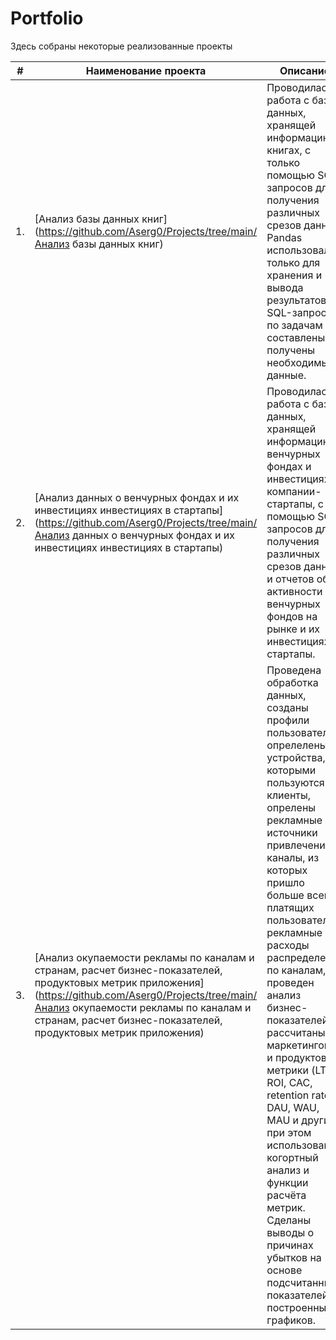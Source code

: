 # Portfolio

Здесь собраны некоторые реализованные проекты

| #    | Наименование проекта                | Описание                                                     | Стек                                                         |
| ---- | ------------------------------------------------------------ | ------------------------------------------------------------ | ------------------------------------------------------------ |
| 1.   |  [Анализ базы данных книг](https://github.com/Aserg0/Projects/tree/main/Анализ базы данных книг) | Проводилась работа с базой данных,  хранящей информацию о книгах, с только помощью SQL-запросов для получения различных срезов данных.  Pandas использовался только для хранения и вывода результатов. SQL-запросы по задачам составлены и получены необходимые данные. | SQL, Python, Sqlalchemy, Datetime      |
| 2.   | [Анализ данных о венчурных фондах и их инвестициях инвестициях в стартапы](https://github.com/Aserg0/Projects/tree/main/Анализ данных о венчурных фондах и их инвестициях инвестициях в стартапы) | Проводилась работа с базой данных,  хранящей информацию о венчурных фондах и инвестициях в компании-стартапы, с помощью SQL-запросов для получения различных срезов данных и отчетов об активности венчурных фондов на рынке и их инвестициях в стартапы. | SQL, PostgreSQL |
| 3.   | [Анализ окупаемости рекламы по каналам и странам, расчет бизнес-показателей, продуктовых метрик приложения](https://github.com/Aserg0/Projects/tree/main/Анализ окупаемости рекламы по каналам и странам, расчет бизнес-показателей, продуктовых метрик приложения) | Проведена обработка данных, созданы профили пользователей,  опрелелены устройства, которыми пользуются клиенты, опрелены рекламные источники привлечения и каналы, из которых пришло больше всего платящих пользователей, рекламные расходы распределены по каналам, проведен анализ бизнес-показателей, рассчитаны маркетинговые и продуктовые метрики (LTV, ROI, CAC, retention rate, DAU, WAU, MAU и другие), при этом использован когортный анализ и функции расчёта метрик. Сделаны выводы о причинах убытков на основе подсчитанных показателей и построенных графиков.  | Python, Pandas,  Matplotlib, Seaborn, Stats , создание профилей пользователей, когортный анализ, расчет продуктовых метрик (LTV, ROI, CAC, retention rate, DAU, WAU, MAU) |

